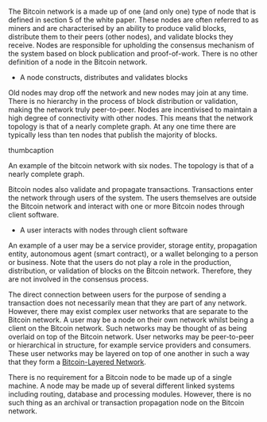 The Bitcoin network is a made up of one (and only one) type of node that
is defined in section 5 of the white paper. These nodes are often
referred to as miners and are characterised by an ability to produce
valid blocks, distribute them to their peers (other nodes), and validate
blocks they receive. Nodes are responsible for upholding the consensus
mechanism of the system based on block publication and proof-of-work.
There is no other definition of a node in the Bitcoin network.

-   A node constructs, distributes and validates blocks

Old nodes may drop off the network and new nodes may join at any time.
There is no hierarchy in the process of block distribution or
validation, making the network truly peer-to-peer. Nodes are
incentivised to maintain a high degree of connectivity with other nodes.
This means that the network topology is that of a nearly complete graph.
At any one time there are typically less than ten nodes that publish the
majority of blocks.

 thumbcaption

An example of the bitcoin network with six nodes. The topology is that
of a nearly complete graph.

Bitcoin nodes also validate and propagate transactions. Transactions
enter the network through users of the system. The users themselves are
outside the Bitcoin network and interact with one or more Bitcoin nodes
through client software.

-   A user interacts with nodes through client software

An example of a user may be a service provider, storage entity,
propagation entity, autonomous agent (smart contract), or a wallet
belonging to a person or business. Note that the users do not play a
role in the production, distribution, or validation of blocks on the
Bitcoin network. Therefore, they are not involved in the consensus
process.

The direct connection between users for the purpose of sending a
transaction does not necessarily mean that they are part of any network.
However, there may exist complex user networks that are separate to the
Bitcoin network. A user may be a node on their own network whilst being
a client on the Bitcoin network. Such networks may be thought of as
being overlaid on top of the Bitcoin network. User networks may be
peer-to-peer or hierarchical in structure, for example service providers
and consumers. These user networks may be layered on top of one another
in such a way that they form a [Bitcoin-Layered
Network](https://wiki.bitcoinsv.io/index.php "Bitcoin Layered Networks (page does not exist)").

There is no requirement for a Bitcoin node to be made up of a single
machine. A node may be made up of several different linked systems
including routing, database and processing modules. However, there is no
such thing as an archival or transaction propagation node on the Bitcoin
network.